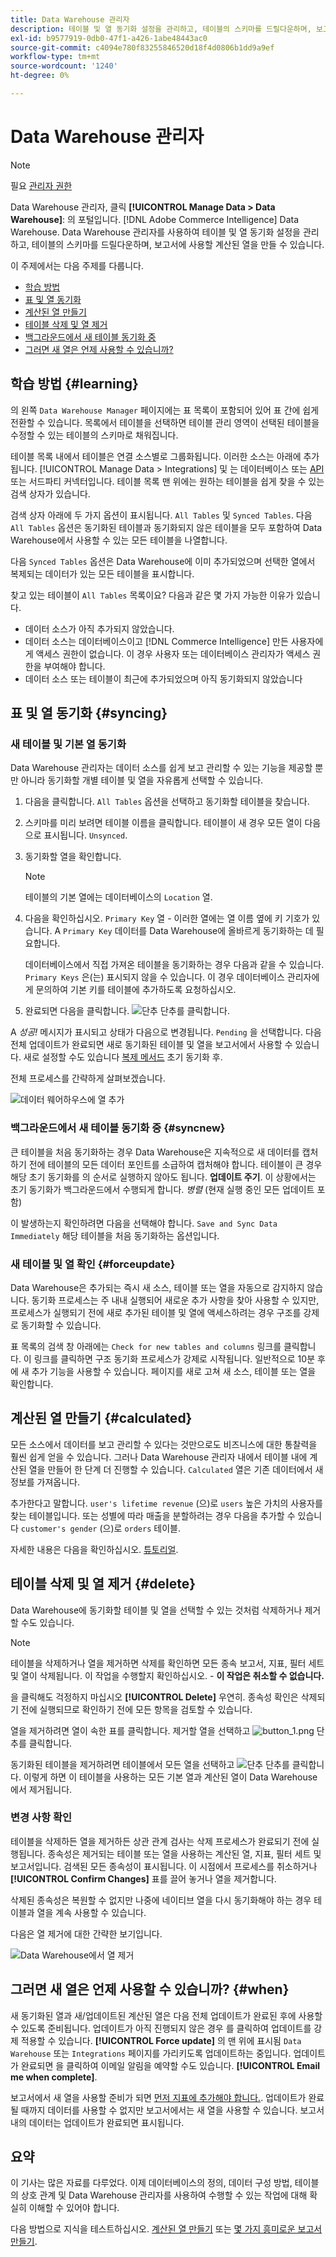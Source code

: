 ```yaml
---
title: Data Warehouse 관리자
description: 테이블 및 열 동기화 설정을 관리하고, 테이블의 스키마를 드릴다운하며, 보고서에 사용할 계산된 열을 만드는 방법에 대해 알아봅니다.
exl-id: b9577919-0db0-47f1-a426-1abe48443ac0
source-git-commit: c4094e780f83255846520d18f4d0806b1dd9a9ef
workflow-type: tm+mt
source-wordcount: '1240'
ht-degree: 0%

---
```


# Data Warehouse 관리자

>[!NOTE]
>
>필요 [관리자 권한](../../administrator/user-management/user-management.md)

Data Warehouse 관리자, 클릭 **[!UICONTROL Manage Data > Data Warehouse]**: 의 포털입니다. [!DNL Adobe Commerce Intelligence] Data Warehouse. Data Warehouse 관리자를 사용하여 테이블 및 열 동기화 설정을 관리하고, 테이블의 스키마를 드릴다운하며, 보고서에 사용할 계산된 열을 만들 수 있습니다.

이 주제에서는 다음 주제를 다룹니다.

* [학습 방법](#learning)
* [표 및 열 동기화](#syncing)
* [계산된 열 만들기](#calculated)
* [테이블 삭제 및 열 제거](#delete)
* [백그라운드에서 새 테이블 동기화 중](#syncnew)
* [그러면 새 열은 언제 사용할 수 있습니까?](#when)

## 학습 방법 {#learning}

의 왼쪽 `Data Warehouse Manager` 페이지에는 표 목록이 포함되어 있어 표 간에 쉽게 전환할 수 있습니다. 목록에서 테이블을 선택하면 테이블 관리 영역이 선택된 테이블을 수정할 수 있는 테이블의 스키마로 채워집니다.

테이블 목록 내에서 테이블은 연결 소스별로 그룹화됩니다. 이러한 소스는 아래에 추가됩니다. [!UICONTROL Manage Data > Integrations] 및 는 데이터베이스 또는 [API](https://developer.adobe.com/commerce/services/reporting/)또는 서드파티 커넥터입니다. 테이블 목록 맨 위에는 원하는 테이블을 쉽게 찾을 수 있는 검색 상자가 있습니다.

검색 상자 아래에 두 가지 옵션이 표시됩니다. `All Tables` 및 `Synced Tables`. 다음 `All Tables` 옵션은 동기화된 테이블과 동기화되지 않은 테이블을 모두 포함하여 Data Warehouse에서 사용할 수 있는 모든 테이블을 나열합니다.

다음 `Synced Tables` 옵션은 Data Warehouse에 이미 추가되었으며 선택한 열에서 복제되는 데이터가 있는 모든 테이블을 표시합니다.

찾고 있는 테이블이 `All Tables` 목록이요? 다음과 같은 몇 가지 가능한 이유가 있습니다.

* 데이터 소스가 아직 추가되지 않았습니다.
* 데이터 소스는 데이터베이스이고 [!DNL Commerce Intelligence] 만든 사용자에게 액세스 권한이 없습니다. 이 경우 사용자 또는 데이터베이스 관리자가 액세스 권한을 부여해야 합니다.
* 데이터 소스 또는 테이블이 최근에 추가되었으며 아직 동기화되지 않았습니다

## 표 및 열 동기화 {#syncing}

### 새 테이블 및 기본 열 동기화

Data Warehouse 관리자는 데이터 소스를 쉽게 보고 관리할 수 있는 기능을 제공할 뿐만 아니라 동기화할 개별 테이블 및 열을 자유롭게 선택할 수 있습니다.

1. 다음을 클릭합니다. `All Tables` 옵션을 선택하고 동기화할 테이블을 찾습니다.
1. 스키마를 미리 보려면 테이블 이름을 클릭합니다. 테이블이 새 경우 모든 열이 다음으로 표시됩니다. `Unsynced`.
1. 동기화할 열을 확인합니다.

   >[!NOTE]
   >
   >테이블의 기본 열에는 데이터베이스의 `Location` 열.

1. 다음을 확인하십시오. `Primary Key` 열 - 이러한 열에는 열 이름 옆에 키 기호가 있습니다. A `Primary Key` 데이터를 Data Warehouse에 올바르게 동기화하는 데 필요합니다.

   데이터베이스에서 직접 가져온 테이블을 동기화하는 경우 다음과 같을 수 있습니다. `Primary Keys` 은(는) 표시되지 않을 수 있습니다. 이 경우 데이터베이스 관리자에게 문의하여 기본 키를 테이블에 추가하도록 요청하십시오.
1. 완료되면 다음을 클릭합니다. ![단추](../../assets/button.png) 단추를 클릭합니다.

A *성공!* 메시지가 표시되고 상태가 다음으로 변경됩니다. `Pending` 을 선택합니다. 다음 전체 업데이트가 완료되면 새로 동기화된 테이블 및 열을 보고서에서 사용할 수 있습니다. 새로 설정할 수도 있습니다 [복제 메서드](./cfg-replication-methods.md) 초기 동기화 후.

전체 프로세스를 간략하게 살펴보겠습니다.

![데이터 웨어하우스에 열 추가](../../assets/DW_sync.gif)

### 백그라운드에서 새 테이블 동기화 중 {#syncnew}

큰 테이블을 처음 동기화하는 경우 Data Warehouse은 지속적으로 새 데이터를 캡처하기 전에 테이블의 모든 데이터 포인트를 소급하여 캡처해야 합니다. 테이블이 큰 경우 해당 초기 동기화를 의 순서로 실행하지 않아도 됩니다. **업데이트 주기**. 이 상황에서는 초기 동기화가 백그라운드에서 수행되게 합니다. *병렬* (현재 실행 중인 모든 업데이트 포함)

이 발생하는지 확인하려면 다음을 선택해야 합니다. `Save and Sync Data Immediately` 해당 테이블을 처음 동기화하는 옵션입니다.

### 새 테이블 및 열 확인 {#forceupdate}

Data Warehouse은 추가되는 즉시 새 소스, 테이블 또는 열을 자동으로 감지하지 않습니다. 동기화 프로세스는 주 내내 실행되어 새로운 추가 사항을 찾아 사용할 수 있지만, 프로세스가 실행되기 전에 새로 추가된 테이블 및 열에 액세스하려는 경우 구조를 강제로 동기화할 수 있습니다.

표 목록의 검색 창 아래에는 `Check for new tables and columns` 링크를 클릭합니다. 이 링크를 클릭하면 구조 동기화 프로세스가 강제로 시작됩니다. 일반적으로 10분 후에 새 추가 기능을 사용할 수 있습니다. 페이지를 새로 고쳐 새 소스, 테이블 또는 열을 확인합니다.

## 계산된 열 만들기 {#calculated}

모든 소스에서 데이터를 보고 관리할 수 있다는 것만으로도 비즈니스에 대한 통찰력을 훨씬 쉽게 얻을 수 있습니다. 그러나 Data Warehouse 관리자 내에서 테이블 내에 계산된 열을 만들어 한 단계 더 진행할 수 있습니다. `Calculated` 열은 기존 데이터에서 새 정보를 가져옵니다.

추가한다고 말합니다. `user's lifetime revenue` (으)로 `users` 높은 가치의 사용자를 찾는 테이블입니다. 또는 성별에 따라 매출을 분할하려는 경우 다음을 추가할 수 있습니다 `customer's gender` (으)로 `orders` 테이블.

자세한 내용은 다음을 확인하십시오. [튜토리얼](../../data-analyst/data-warehouse-mgr/creating-calculated-columns.md).

## 테이블 삭제 및 열 제거 {#delete}

Data Warehouse에 동기화할 테이블 및 열을 선택할 수 있는 것처럼 삭제하거나 제거할 수도 있습니다.

>[!NOTE]
>
>테이블을 삭제하거나 열을 제거하면 삭제를 확인하면 모든 종속 보고서, 지표, 필터 세트 및 열이 삭제됩니다. 이 작업을 수행할지 확인하십시오. - **이 작업은 취소할 수 없습니다.**

을 클릭해도 걱정하지 마십시오 **[!UICONTROL Delete]** 우연히. 종속성 확인은 삭제되기 전에 실행되므로 확인하기 전에 모든 항목을 검토할 수 있습니다.

열을 제거하려면 열이 속한 표를 클릭합니다. 제거할 열을 선택하고 ![button\_1.png](../../assets/button_1.png) 단추를 클릭합니다.

동기화된 테이블을 제거하려면 테이블에서 모든 열을 선택하고 ![단추](../../assets/button_1.png) 단추를 클릭합니다. 이렇게 하면 이 테이블을 사용하는 모든 기본 열과 계산된 열이 Data Warehouse에서 제거됩니다.

### 변경 사항 확인

테이블을 삭제하든 열을 제거하든 상관 관계 검사는 삭제 프로세스가 완료되기 전에 실행됩니다. 종속성은 제거되는 테이블 또는 열을 사용하는 계산된 열, 지표, 필터 세트 및 보고서입니다. 검색된 모든 종속성이 표시됩니다. 이 시점에서 프로세스를 취소하거나 **[!UICONTROL Confirm Changes]** 표를 끌어 놓거나 열을 제거합니다.

삭제된 종속성은 복원할 수 없지만 나중에 네이티브 열을 다시 동기화해야 하는 경우 테이블과 열을 계속 사용할 수 있습니다.

다음은 열 제거에 대한 간략한 보기입니다.

![Data Warehouse에서 열 제거](../../assets/DW_delete.gif)

## 그러면 새 열은 언제 사용할 수 있습니까? {#when}

새 동기화된 열과 새/업데이트된 계산된 열은 다음 전체 업데이트가 완료된 후에 사용할 수 있도록 준비됩니다. 업데이트가 아직 진행되지 않은 경우 를 클릭하여 업데이트를 강제 적용할 수 있습니다. **[!UICONTROL Force update]** 의 맨 위에 표시됨 `Data Warehouse` 또는 `Integrations` 페이지를 가리키도록 업데이트하는 중입니다. 업데이트가 완료되면 을 클릭하여 이메일 알림을 예약할 수도 있습니다. **[!UICONTROL Email me when complete]**.

보고서에서 새 열을 사용할 준비가 되면 [먼저 지표에 추가해야 합니다.](../data-warehouse-mgr/manage-data-dimensions-metrics.md). 업데이트가 완료될 때까지 데이터를 사용할 수 없지만 보고서에서는 새 열을 사용할 수 있습니다. 보고서 내의 데이터는 업데이트가 완료되면 표시됩니다.

## 요약

이 기사는 많은 자료를 다루었다. 이제 데이터베이스의 정의, 데이터 구성 방법, 테이블의 상호 관계 및 Data Warehouse 관리자를 사용하여 수행할 수 있는 작업에 대해 확실히 이해할 수 있어야 합니다.

다음 방법으로 지식을 테스트하십시오. [계산된 열 만들기](../data-warehouse-mgr/creating-calculated-columns.md) 또는 [몇 가지 흥미로운 보고서 만들기](../../tutorials/using-visual-report-builder.md).
